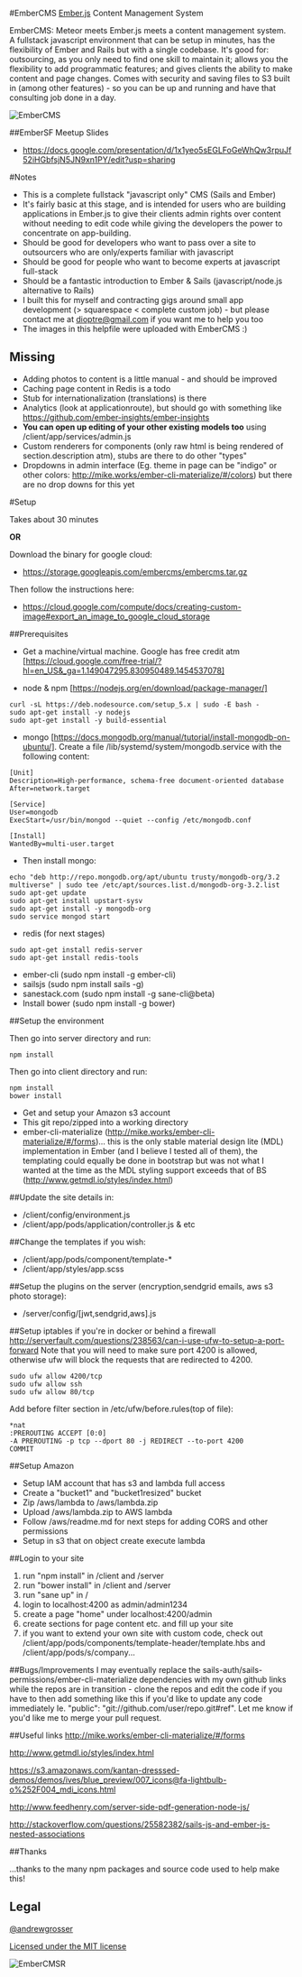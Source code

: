 #EmberCMS 
[Ember.js](http://emberjs.com/) Content Management System

EmberCMS: Meteor meets Ember.js meets a content management system. A fullstack javascript environment that can be setup in minutes, has the flexibility of Ember and Rails but with a single codebase. It's good for: outsourcing, as you only need to find one skill to maintain it; allows you the flexibility to add programmatic features; and gives clients the ability to make content and page changes. Comes with security and saving files to S3 built in (among other features) - so you can be up and running and have that consulting job done in a day.

![EmberCMS](http://designregister.s3.amazonaws.com/own_56b55e2bb6c94c99070d3fb9_o_913fe1ed8d02411b960e59d175c96243_Screenshot+from+2016-01-04+23-48-46.png)

##EmberSF Meetup Slides
* https://docs.google.com/presentation/d/1x1yeo5sEGLFoGeWhQw3rpuJf52iHGbfsjN5JN9xn1PY/edit?usp=sharing

#Notes
* This is a complete fullstack "javascript only" CMS (Sails and Ember)
* It's fairly basic at this stage, and is intended for users who are building applications in Ember.js to give their clients admin rights over content without needing to edit code while giving the developers the power to concentrate on app-building.
* Should be good for developers who want to pass over a site to outsourcers who are only/experts familiar with javascript
* Should be good for people who want to become experts at javascript full-stack
* Should be a fantastic introduction to Ember & Sails (javascript/node.js alternative to Rails)
* I built this for myself and contracting gigs around small app development (> squarespace < complete custom job) - but please contact me at dioptre@gmail.com if you want me to help you too
* The images in this helpfile were uploaded with EmberCMS :)

## Missing
* Adding photos to content is a little manual - and should be improved
* Caching page content in Redis is a todo
* Stub for internationalization (translations) is there
* Analytics (look at applicationroute), but should go with something like https://github.com/ember-insights/ember-insights
* **You can open up editing of your other existing models too** using /client/app/services/admin.js
* Custom renderers for components (only raw html is being rendered of section.description atm), stubs are there to do other "types"
* Dropdowns in admin interface (Eg. theme in page can be "indigo" or other colors: http://mike.works/ember-cli-materialize/#/colors) but there are no drop downs for this yet

#Setup

Takes about 30 minutes

**OR**

Download the binary for google cloud:

* https://storage.googleapis.com/embercms/embercms.tar.gz


Then follow the instructions here:

* https://cloud.google.com/compute/docs/creating-custom-image#export_an_image_to_google_cloud_storage


##Prerequisites
* Get a machine/virtual machine. Google has free credit atm [https://cloud.google.com/free-trial/?hl=en_US&_ga=1.149047295.830950489.1454537078]

* node & npm [https://nodejs.org/en/download/package-manager/]
```
curl -sL https://deb.nodesource.com/setup_5.x | sudo -E bash -
sudo apt-get install -y nodejs
sudo apt-get install -y build-essential
```

* mongo [https://docs.mongodb.org/manual/tutorial/install-mongodb-on-ubuntu/]. Create a file /lib/systemd/system/mongodb.service with the following content:
```
[Unit]
Description=High-performance, schema-free document-oriented database
After=network.target

[Service]
User=mongodb
ExecStart=/usr/bin/mongod --quiet --config /etc/mongodb.conf

[Install]
WantedBy=multi-user.target
```
* Then install mongo:
```
echo "deb http://repo.mongodb.org/apt/ubuntu trusty/mongodb-org/3.2 multiverse" | sudo tee /etc/apt/sources.list.d/mongodb-org-3.2.list
sudo apt-get update
sudo apt-get install upstart-sysv
sudo apt-get install -y mongodb-org
sudo service mongod start
```

* redis (for next stages)
```
sudo apt-get install redis-server
sudo apt-get install redis-tools
```
* ember-cli (sudo npm install -g ember-cli)
* sailsjs (sudo npm install sails -g)
* sanestack.com (sudo npm install -g sane-cli@beta)
* Install bower (sudo npm install -g bower)

##Setup the environment

Then go into server directory and run:
```
npm install
```
Then go into client directory and run:
```
npm install
bower install
```
* Get and setup your Amazon s3 account
* This git repo/zipped into a working directory
* ember-cli-materialize (http://mike.works/ember-cli-materialize/#/forms)... this is the only stable material design lite (MDL) implementation in Ember (and I believe I tested all of them), the templating could equally be done in bootstrap but was not what I wanted at the time as the MDL styling support exceeds that of BS (http://www.getmdl.io/styles/index.html)

##Update the site details in:
* /client/config/environment.js 
* /client/app/pods/application/controller.js & etc
 
##Change the templates if you wish:
* /client/app/pods/component/template-*
* /client/app/styles/app.scss

##Setup the plugins on the server (encryption,sendgrid emails, aws s3 photo storage):
* /server/config/[jwt,sendgrid,aws].js

##Setup iptables if you're in docker or behind a firewall
http://serverfault.com/questions/238563/can-i-use-ufw-to-setup-a-port-forward
Note that you will need to make sure port 4200 is allowed, otherwise ufw will block the requests that are redirected to 4200.
```
sudo ufw allow 4200/tcp
sudo ufw allow ssh
sudo ufw allow 80/tcp
```
Add before filter section in /etc/ufw/before.rules(top of file):
```
*nat
:PREROUTING ACCEPT [0:0]
-A PREROUTING -p tcp --dport 80 -j REDIRECT --to-port 4200
COMMIT
```

##Setup Amazon
* Setup IAM account that has s3 and lambda full access
* Create a "bucket1" and "bucket1resized" bucket
* Zip /aws/lambda to /aws/lambda.zip
* Upload /aws/lambda.zip to AWS lambda
* Follow /aws/readme.md for next steps for adding CORS and other permissions
* Setup in s3 that on object create execute lambda

##Login to your site
1. run "npm install" in /client and /server
2. run "bower install" in /client and /server
3. run "sane up" in /
4. login to localhost:4200 as admin/admin1234
5. create a page "home" under localhost:4200/admin
6. create sections for page content etc. and fill up your site
7. if you want to extend your own site with custom code, check out /client/app/pods/components/template-header/template.hbs and /client/app/pods/s/company...

##Bugs/Improvements
I may eventually replace the sails-auth/sails-permissions/ember-cli-materialize dependencies with my own github links while the repos are in transition - clone the repos and edit the code if you have to then add something like this if you'd like to update any code immediately Ie. "public": "git://github.com/user/repo.git#ref". Let me know if you'd like me to merge your pull request.

##Useful links
http://mike.works/ember-cli-materialize/#/forms

http://www.getmdl.io/styles/index.html

https://s3.amazonaws.com/kantan-dresssed-demos/demos/ives/blue_preview/007_icons@fa-lightbulb-o%252F004_mdi_icons.html

http://www.feedhenry.com/server-side-pdf-generation-node-js/

http://stackoverflow.com/questions/25582382/sails-js-and-ember-js-nested-associations


##Thanks

...thanks to the many npm packages and source code used to help make this!
 
## Legal

[@andrewgrosser](http://twitter.com/andrewgrosser)

[Licensed under the MIT license](http://www.opensource.org/licenses/mit-license.php)

![EmberCMSR](http://designregister.s3.amazonaws.com/own_56b55e2bb6c94c99070d3fb9_o_43f3a32468884dab8e014de6c98917a6_Screenshot+from+2016-01-04+23-48-15.png)

